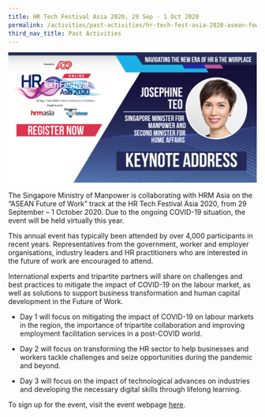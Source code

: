 ```yaml
---
title: HR Tech Festival Asia 2020, 29 Sep - 1 Oct 2020
permalink: /activities/past-activities/hr-tech-fest-asia-2020-asean-fow-track/
third_nav_title: Past Activities
---
```

![Keynote-Address-HR-Tech-Festival-Asia-2020](/images/keynote-address-hr-tech-festival-asia.PNG)

The Singapore Ministry of Manpower is collaborating with HRM Asia on the “ASEAN Future of Work” track at the HR Tech Festival Asia 2020, from 29 September – 1 October 2020. Due to the ongoing COVID-19 situation, the event will be held virtually this year.

This annual event has typically been attended by over 4,000 participants in recent years. Representatives from the government, worker and employer organisations, industry leaders and HR practitioners who are interested in the future of work are encouraged to attend.

International experts and tripartite partners will share on challenges and best practices to mitigate the impact of COVID-19 on the labour market, as well as solutions to support business transformation and human capital development in the Future of Work.

- Day 1 will focus on mitigating the impact of COVID-19 on labour markets in the region, the importance of tripartite collaboration and improving employment facilitation services in a post-COVID world.

- Day 2 will focus on transforming the HR sector to help businesses and workers tackle challenges and seize opportunities during the pandemic and beyond.

- Day 3 will focus on the impact of technological advances on industries and developing the necessary digital skills through lifelong learning.

To sign up for the event, visit the event webpage [here](https://www.hrtechfestivalasia.com/). 

